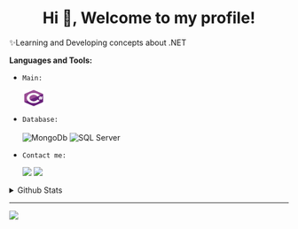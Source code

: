 <h1 align="center">Hi 👋, Welcome to my profile!</h1>

✨Learning and Developing concepts about .NET

**Languages and Tools:**<br>
* `Main:`<br>
    <div style="display: inline_block">
  <img align="center" alt="Cesar-Csharp" height="30" width="40" src="https://raw.githubusercontent.com/devicons/devicon/master/icons/csharp/csharp-original.svg">
    </div>
    

* `Database:`<br><br>
    ![MongoDb](https://img.shields.io/badge/MongoDB-4EA94B?style=for-the-badge&logo=mongodb&logoColor=white)
    <img alt="SQL Server" src="https://img.shields.io/badge/SQL Server-%2300f.svg?style=for-the-badge&logo=SQL Serverl&logoColor=white"/>

* `Contact me:`<br>
  <div> 
  <a href="https://instagram.com/cesarchiodi" target="_blank"><img src="https://img.shields.io/badge/-Instagram-%23E4405F?style=for-the-badge&logo=instagram&logoColor=white" target="_blank"></a>
  <a href="https://www.linkedin.com/in/cesar-chiodi-siqueira-21b123227" target="_blank"><img src="https://img.shields.io/badge/-LinkedIn-%230077B5?style=for-the-badge&logo=linkedin&logoColor=white" target="_blank"></a> 
  </div>
  
<details>
  <summary>Github Stats</summary>
<div>
  <a href="https://github.com/CesarChiodi">
  <img height="200em" src="https://github-readme-stats-eight-theta.vercel.app/api?username=CesarChiodi&show_icons=true&theme=tokyonight&include_all_commits=true&count_private=true"/>
  <img height="220em" src="https://github-readme-stats-eight-theta.vercel.app/api/top-langs/?username=CesarChiodi&layout=compact&langs_count=8&theme=tokyonight"/>
</div>
</details>

---
<img src="https://imgur.com/rilHVxA.png"/>
